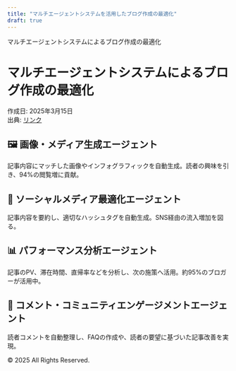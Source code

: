 ```yaml
---
title: "マルチエージェントシステムを活用したブログ作成の最適化"
draft: true
---
```


 マルチエージェントシステムによるブログ作成の最適化 

# マルチエージェントシステムによるブログ作成の最適化

作成日: 2025年3月15日  
出典: [リンク](https://x.com/hAru_mAki_ch/status/1896533569968984546)

## 🖼️ 画像・メディア生成エージェント

記事内容にマッチした画像やインフォグラフィックを自動生成。読者の興味を引き、94%の閲覧増に貢献。

## 📣 ソーシャルメディア最適化エージェント

記事内容を要約し、適切なハッシュタグを自動生成。SNS経由の流入増加を図る。

## 📊 パフォーマンス分析エージェント

記事のPV、滞在時間、直帰率などを分析し、次の施策へ活用。約95%のブロガーが活用中。

## 💬 コメント・コミュニティエンゲージメントエージェント

読者コメントを自動整理し、FAQの作成や、読者の要望に基づいた記事改善を実現。

© 2025 All Rights Reserved.
